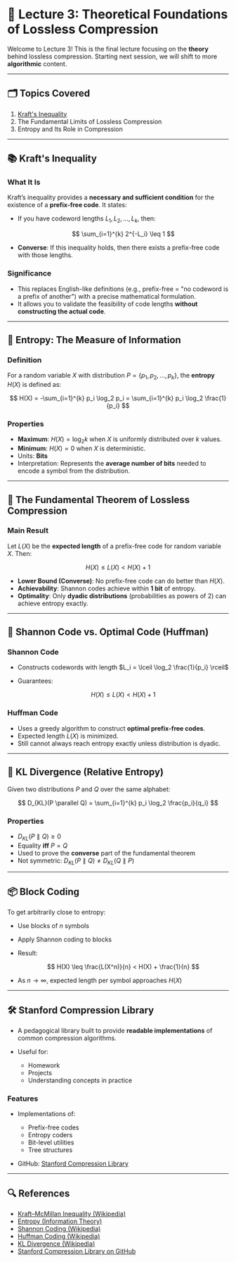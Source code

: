 

# 📘 Lecture 3: Theoretical Foundations of Lossless Compression

Welcome to Lecture 3! This is the final lecture focusing on the **theory** behind lossless compression. Starting next session, we will shift to more **algorithmic** content.

---

## 🗂️ Topics Covered

1. [Kraft's Inequality](https://en.wikipedia.org/wiki/Kraft%E2%80%93McMillan_inequality)
2. The Fundamental Limits of Lossless Compression
3. Entropy and Its Role in Compression

---

## 📚 Kraft's Inequality

### What It Is

Kraft’s inequality provides a **necessary and sufficient condition** for the existence of a **prefix-free code**. It states:

* If you have codeword lengths $L_1, L_2, ..., L_k$, then:

  $$
  \sum_{i=1}^{k} 2^{-L_i} \leq 1
  $$

* **Converse**: If this inequality holds, then there exists a prefix-free code with those lengths.

### Significance

* This replaces English-like definitions (e.g., prefix-free = "no codeword is a prefix of another") with a precise mathematical formulation.
* It allows you to validate the feasibility of code lengths **without constructing the actual code**.

---

## 🧠 Entropy: The Measure of Information

### Definition

For a random variable $X$ with distribution $P = \{p_1, p_2, ..., p_k\}$, the **entropy** $H(X)$ is defined as:

$$
H(X) = -\sum_{i=1}^{k} p_i \log_2 p_i = \sum_{i=1}^{k} p_i \log_2 \frac{1}{p_i}
$$

### Properties

* **Maximum**: $H(X) = \log_2 k$ when $X$ is uniformly distributed over $k$ values.
* **Minimum**: $H(X) = 0$ when $X$ is deterministic.
* Units: **Bits**
* Interpretation: Represents the **average number of bits** needed to encode a symbol from the distribution.

---

## 🧾 The Fundamental Theorem of Lossless Compression

### Main Result

Let $L(X)$ be the **expected length** of a prefix-free code for random variable $X$. Then:

$$
H(X) \leq L(X) < H(X) + 1
$$

* **Lower Bound (Converse)**: No prefix-free code can do better than $H(X)$.
* **Achievability**: Shannon codes achieve within **1 bit** of entropy.
* **Optimality**: Only **dyadic distributions** (probabilities as powers of 2) can achieve entropy exactly.

---

## 🔄 Shannon Code vs. Optimal Code (Huffman)

### Shannon Code

* Constructs codewords with length $L_i = \lceil \log_2 \frac{1}{p_i} \rceil$
* Guarantees:

  $$
  H(X) \leq L(X) < H(X) + 1
  $$

### Huffman Code

* Uses a greedy algorithm to construct **optimal prefix-free codes**.
* Expected length $L(X)$ is minimized.
* Still cannot always reach entropy exactly unless distribution is dyadic.

---

## 🧮 KL Divergence (Relative Entropy)

Given two distributions $P$ and $Q$ over the same alphabet:

$$
D_{KL}(P \parallel Q) = \sum_{i=1}^{k} p_i \log_2 \frac{p_i}{q_i}
$$

### Properties

* $D_{KL}(P \parallel Q) \geq 0$
* Equality **iff** $P = Q$
* Used to prove the **converse** part of the fundamental theorem
* Not symmetric: $D_{KL}(P \parallel Q) \neq D_{KL}(Q \parallel P)$

---

## 📦 Block Coding

To get arbitrarily close to entropy:

* Use blocks of $n$ symbols

* Apply Shannon coding to blocks

* Result:

  $$
  H(X) \leq \frac{L(X^n)}{n} < H(X) + \frac{1}{n}
  $$

* As $n \to \infty$, expected length per symbol approaches $H(X)$

---

## 🛠️ Stanford Compression Library

* A pedagogical library built to provide **readable implementations** of common compression algorithms.
* Useful for:

  * Homework
  * Projects
  * Understanding concepts in practice

### Features

* Implementations of:

  * Prefix-free codes
  * Entropy coders
  * Bit-level utilities
  * Tree structures
* GitHub: [Stanford Compression Library](https://github.com/stanford-compression)

---

## 🔍 References

* [Kraft–McMillan Inequality (Wikipedia)](https://en.wikipedia.org/wiki/Kraft%E2%80%93McMillan_inequality)
* [Entropy (Information Theory)](https://en.wikipedia.org/wiki/Entropy_%28information_theory%29)
* [Shannon Coding (Wikipedia)](https://en.wikipedia.org/wiki/Shannon%E2%80%93Fano_coding)
* [Huffman Coding (Wikipedia)](https://en.wikipedia.org/wiki/Huffman_coding)
* [KL Divergence (Wikipedia)](https://en.wikipedia.org/wiki/Kullback%E2%80%93Leibler_divergence)
* [Stanford Compression Library on GitHub](https://github.com/stanford-compression)

